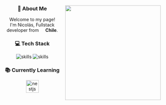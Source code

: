 <body>
  <center>
<div>
  <div align="center">
<img src="https://i.ibb.co/SQG0hqZ/descarga.gif" width="300px" align="right">
  </div>
<h3>💫 About Me</h3>
    <p>Welcome to my page! </br> I'm Nicolás, Fullstack developer from <img src="https://cdn-icons-png.flaticon.com/128/197/197586.png" width="13"/> <b> Chile</b>.</p>
    <h3>💻 Tech Stack</h3>
<p>
<img src="https://skillicons.dev/icons?i=js,ts,react,django,py,tailwind" alt="skills" />
<img src="https://skillicons.dev/icons?i=linux,docker,nodejs,mysql,vue,laravel" alt="skills" />
</p>
<p>
<h3>📚 Currently Learning</h3>
<img align="" src="https://skillicons.dev/icons?i=nestjs" height="40" alt="nestjs logo" />
</p>

<br><br><br>

</div>
<div>
    </center>
</body>
